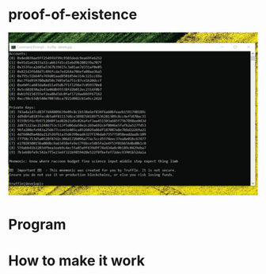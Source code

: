 # proof-of-existence

![](https://github.com/quantumporium/proof-of-existence/blob/main/demo-poi.gif)

# Program

# How to make it work

